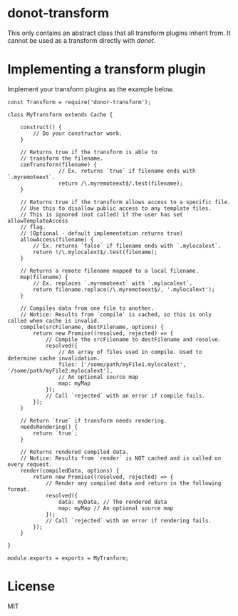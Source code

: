 donot-transform
===============

This only contains an abstract class that all transform plugins inherit from. It cannot be used as a transform directly with *donot*.

# Implementing a transform plugin

Implement your transform plugins as the example below.

    const Transform = require('donor-transform');

    class MyTransform extends Cache {

        construct() {
            // Do your constructor work.
        }

        // Returns true if the transform is able to
        // transform the filename.
        canTransform(filename) {
					// Ex. returns `true` if filename ends with `.myremoteext`.
					return /\.myremoteext$/.test(filename);
        }

        // Returns true if the transform allows access to a specific file.
        // Use this to disallow public access to any template files.
        // This is ignored (not called) if the user has set allowTemplateAccess
        // flag.
        // (Optional - default implementation returns true)
        allowAccess(filename) {
        	// Ex. returns `false` if filename ends with `.mylocalext`.
        	return !/\.mylocalext$/.test(filename);
        }

        // Returns a remote filename mapped to a local filename.
        map(filename) {
        	// Ex. replaces `.myremoteext` with `.mylocalext`.
        	return filename.replace(/\.myremoteext$/, '.mylocalext');
        }

        // Compiles data from one file to another.
        // Notice: Results from `compile` is cached, so this is only called when cache is invalid.
        compile(srcFilename, destFilename, options) {
        	return new Promise((resolved, rejected) => {
        		// Compile the srcFilename to destFilename and resolve.
        		resolved({
        			// An array of files used in compile. Used to determine cache invalidation.
        			files: ['/some/path/myFile1.mylocalext', '/some/path/myFile2.mylocalext'],
					// An optional source map
        			map: myMap
        		});
        		// Call `rejected` with an error if compile fails.
        	});
        }
        
        // Return `true` if transform needs rendering.
        needsRendering() {
        	return `true`;
        }

        // Returns rendered compiled data.
        // Notice: Results from `render` is NOT cached and is called on every request.
        render(compiledData, options) {
        	return new Promise((resolved, rejected) => {
        		// Render any compiled data and return in the following format.
        		resolved({
        			data: myData, // The rendered data
        			map: myMap // An optional source map
        		});
        		// Call `rejected` with an error if rendering fails.
        	});
        }

    }

    module.exports = exports = MyTranform;

# License

MIT

